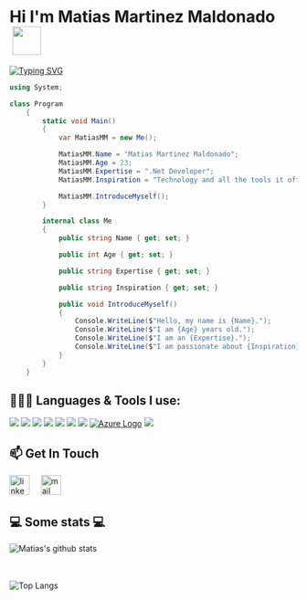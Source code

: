 <h1> Hi I'm Matias Martinez Maldonado   <img src="https://raw.githubusercontent.com/iampavangandhi/iampavangandhi/master/gifs/Hi.gif"  height='50px' style="margin-left: 5px"></h1>


<a href="https://git.io/typing-svg"><img src="https://readme-typing-svg.herokuapp.com?font=&weight=600&pause=1000&color=F7E400&width=435&height=70&lines=Backend+Developer;.NET+|+ASP+.NET" alt="Typing SVG" /></a>

```C#
using System;

class Program
    {
        static void Main()
        {
            var MatiasMM = new Me();

            MatiasMM.Name = "Matias Martinez Maldonado";
            MatiasMM.Age = 23;
            MatiasMM.Expertise = ".Net Developer";
            MatiasMM.Inspiration = "Technology and all the tools it offers us to improve people's lives.";

            MatiasMM.IntroduceMyself();
        }

        internal class Me
        {
            public string Name { get; set; }

            public int Age { get; set; }

            public string Expertise { get; set; }

            public string Inspiration { get; set; }

            public void IntroduceMyself()
            {
                Console.WriteLine($"Hello, my name is {Name}.");
                Console.WriteLine($"I am {Age} years old.");
                Console.WriteLine($"I am an {Expertise}.");
                Console.WriteLine($"I am passionate about {Inspiration}.");
            }
        }
    }
```

<h2> 👨🏻‍💻 Languages & Tools I use: </h2>

<a href="https://learn.microsoft.com/en-us/dotnet/csharp/" target="_blank" title="C#"><img src="https://img.icons8.com/color/48/000000/c-sharp-logo.png"></a>
<a href="https://www.typescriptlang.org/" target="_blank" title="TypeScript"><img src="https://img.icons8.com/color/48/000000/typescript.png"/></a>
<a href="https://www.javascript.com/" target="_blank" title="JavaScript"><img src="https://img.icons8.com/color/48/000000/javascript.png"/></a>
<a href="https://www.microsoft.com/es-ar/sql-server/sql-server-downloads" target="_blank" title="SQL Server"><img src="https://img.icons8.com/color/48/microsoft-sql-server.png"/></a>
<a href="https://www.mysql.com/" target="_blank" title="My SQL"><img src="https://img.icons8.com/color/48/my-sql.png"/></a>
<a href="https://visualstudio.microsoft.com/" target="_blank" title="Visual Studio"><img src="https://img.icons8.com/color/48/visual-studio--v1.png"/></a>
<a href="https://code.visualstudio.com/" target="_blank" title="Visual Studio Code"><img src="https://img.icons8.com/color/48/visual-studio-code-2019.png"/></a>
<a href="https://learn.microsoft.com/en-us/azure/" target="_blank" title="Azure"><img src="https://img.icons8.com/color/48/000000/azure-1.png" alt="Azure Logo"></a>
<a href="https://git-scm.com/" target="_blank" title="Git"><img src="https://img.icons8.com/color/48/000000/git.png"/></a>

<h2> 📫 Get In Touch </h2>
<a href="https://www.linkedin.com/in/matias-martinez-maldonado/" target="_blank"><img src="https://www.vectorlogo.zone/logos/linkedin/linkedin-icon.svg" width="35px" alt="linkedin"></a>
&nbsp; &nbsp;
<a href="mailto:matiasm843@gmail.com"><img src="https://www.vectorlogo.zone/logos/gmail/gmail-icon.svg" width="35px" alt="mail"></a>
&nbsp; &nbsp;

<h2>💻 Some stats 💻</h2>

![Matias's github stats](https://github-readme-stats.vercel.app/api?username=MatiasMMaldon01&show_icons=true&title_color=fff&icon_color=79ff97&text_color=9f9f9f&bg_color=151515)

<br></br>
![Top Langs](https://github-readme-stats.vercel.app/api/top-langs/?username=MatiasMMaldon01&show_icons=true)

